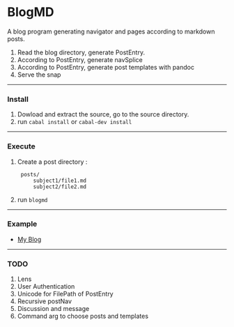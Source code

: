 # BlogMD

A blog program generating navigator and pages according to markdown posts.

1. Read the blog directory, generate PostEntry.
2. According to PostEntry, generate navSplice
3. According to PostEntry, generate post templates with pandoc
4. Serve the snap

---

### Install

1. Dowload and extract the source, go to the source directory.
2. run `cabal install` or `cabal-dev install`

---

### Execute

1. Create a post directory :

        posts/
            subject1/file1.md
            subject2/file2.md


2. run `blogmd`

---

### Example

* [My Blog](http://www.lyntonzhang.com)

---

### TODO

1. Lens
2. User Authentication
3. Unicode for FilePath of PostEntry
4. Recursive postNav
5. Discussion and message
6. Command arg to choose posts and templates



   
